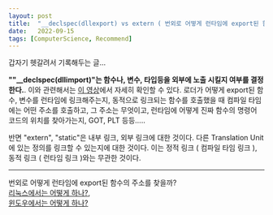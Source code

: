 ```yaml
---
layout: post
title:  "__declspec(dllexport) vs extern ( 번외로 어떻게 런타임에 export된 함수를 찾을까? )"
date:   2022-09-15
tags: [ComputerScience, Recommend]
---         
```

                                 
갑자기 헷갈려서 기록해두는 글...                 
                         
**""__declspec(dllimport)"는 함수나, 변수, 타입등을 외부에 노출 시킬지 여부를 결정한다.**. 이와 관련해서는 [이 영상](https://youtu.be/dOfucXtyEsU)에서 자세히 확인할 수 있다. 로더가 어떻게 export된 함수, 변수를 런타임에 링크해주는지, 동적으로 링크되는 함수를 호출했을 때 컴파일 타임에는 어떤 주소를 호출하고, 그 주소는 무엇이고, 런타임에 어떻게 진짜 함수의 명령어 코드의 위치를 찾아가는지, GOT, PLT 등등.....                  
                     
반면 "extern", "static"은 내부 링크, 외부 링크에 대한 것이다. 다른 Translation Unit에 있는 정의를 링크할 수 있는지에 대한 것이다. 이는 정적 링크 ( 컴파일 타임 링크 ), 동적 링크 ( 런타임 링크 )와는 무관한 것이다.          
            
--------------------------------        
          
번외로 어떻게 런타임에 export된 함수의 주소를 찾을까?                  
[리눅스에서는 어떻게 하나?](https://stackoverflow.com/a/38194924),                    
[윈도우에서는 어떻게 하나?](https://topic.alibabacloud.com/a/learning-windows-pe-file-learning-1-font-colorredexportfont-tables-pe-font-colorredexportfont_1_31_32673941.html)
